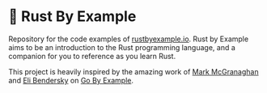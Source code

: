 # 🦀 Rust By Example

Repository for the code examples of
[rustbyexample.io](https://rustbyexample.io). Rust by Example aims to be an
introduction to the Rust programming language, and a companion for you to
reference as you learn Rust.

This project is heavily inspired by the amazing work of [Mark
McGranaghan](https://markmcgranaghan.com) and [Eli
Bendersky](https://eli.thegreenplace.net) on [Go By
Example](https://gobyexample.com).
